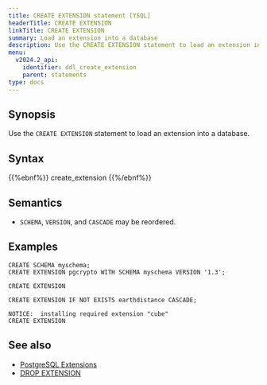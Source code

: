 ```yaml
---
title: CREATE EXTENSION statement [YSQL]
headerTitle: CREATE EXTENSION
linkTitle: CREATE EXTENSION
summary: Load an extension into a database
description: Use the CREATE EXTENSION statement to load an extension into a database.
menu:
  v2024.2_api:
    identifier: ddl_create_extension
    parent: statements
type: docs
---
```


## Synopsis

Use the `CREATE EXTENSION` statement to load an extension into a database.

## Syntax

{{%ebnf%}}
  create_extension
{{%/ebnf%}}

## Semantics

- `SCHEMA`, `VERSION`, and `CASCADE` may be reordered.

## Examples

```plpgsql
CREATE SCHEMA myschema;
CREATE EXTENSION pgcrypto WITH SCHEMA myschema VERSION '1.3';
```

```output
CREATE EXTENSION
```

```plpgsql
CREATE EXTENSION IF NOT EXISTS earthdistance CASCADE;
```

```output
NOTICE:  installing required extension "cube"
CREATE EXTENSION
```

## See also

- [PostgreSQL Extensions](../../../../../additional-features/pg-extensions/)
- [DROP EXTENSION](../ddl_drop_extension)
